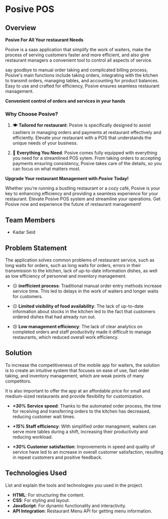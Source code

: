 # Posive POS

## Overview

**Posive For All Your restaurant Needs**

Posive is a saas application that simplify the work of waiters, make the process of serving customers faster and more efficient, and also give restaurant managers a convenient tool to control all aspects of service.

say goodbye to manual order taking and complicated billing process, Posive's main functions include taking orders, integrating with the kitchen to transmit orders, managing tables, and accounting for product balances. Easy to use and crafted for efficiency, Posive ensures seamless restaurant management.

**Convenient control of orders and services in your hands**

### Why Choose Posive?

1. 🍽️ **Tailored for restaurant**: Posive is specifically designed to assist cashiers in managing orders and payments at restaurant effectively and efficiently. Elevate your restaurant with a POS that understands the unique needs of your business.

2. 🚀 **Everything You Need**: Posive comes fully equipped with everything you need for a streamlined POS sytem. From taking orders to accepting payments ensuring consistency, Posive takes care of the details, so you can focus on what matters most.

**Upgrade Your restaurant Management with _Posive_ Today!**

Whether you're running a bustling restaurant or a cozy café, Posive is your key to enhancing efficiency and providing a seamless experience for your restaurant. Elevate Posive POS system and streamline your operations. Get Posive now and experience the future of restaurant management!

## Team Members

- Kadar Seid

## Problem Statement

The application solves common problems of restaurant service, such as long waits for orders, such as long waits for orders, errors in their transmission to the kitchen, lack of up-to-date information dishes, as well as low efficiency of personnel and inventory management.

- 😔 **inefficient process**: Traditional manual order entry methods increase service time. This led to delays in the work of waiters and longer waits for customers.

- ☹️ **Limited visibility of food availability**: The lack of up-to-date information about stocks in the kitchen led to the fact that customers ordered dishes that had already run out.

- 😢 **Low management efficiency**: The lack of clear analytics on completed orders and staff productivity made it difficult to manage restaurants, which reduced overall work efficiency.

## Solution

To increase the competitiveness of the mobile app for waiters, the solution is to create an intuitive system that focuses on ease of use, fast order taking, and inventory management, which are weak points of many competitors.

It is also important to offer the app at an affordable price for small and medium-sized restaurants and provide flexibility for customization.

- **_+30%_ Service speed**: Thanks to the automated order process, the time for receiving and transferring orders to the kitchen has decreased, reducing customer wait times.

- **_+15%_ Staff efficiency**: With simplified order managment, waiters can serve more tables during a shift, increasing their productivity and reducing workload.

- **_+30%_ Customer satisfaction**: Improvements in speed and quality of service have led to an increase in overall customer satisfaction, resulting in repeat customers and positive feedback.

## Technologies Used

List and explain the tools and technologies you used in the project.

- **HTML**: For structuring the content.
- **CSS**: For styling and layout.
- **JavaScript**: For dynamic functionality and interactivity.
- **API Integration**: Restaurant Menu API for getting menu information.
